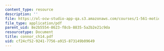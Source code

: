 ```yaml
---
content_type: resource
description: ''
file: https://ol-ocw-studio-app-qa.s3.amazonaws.com/courses/1-561-motion-based-design-fall-2003/cf24cf5292417756a915873149b09649_connor_ch14.pdf
file_type: application/pdf
parent_uid: 8e2b5554-8623-f8cb-8835-5a2b2e21c9da
resourcetype: Document
title: connor_ch14.pdf
uid: cf24cf52-9241-7756-a915-873149b09649
---
```

